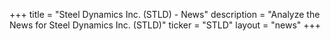 +++
title = "Steel Dynamics Inc. (STLD) - News"
description = "Analyze the News for Steel Dynamics Inc. (STLD)"
ticker = "STLD"
layout = "news"
+++


